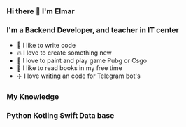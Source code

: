 ### Hi there 👋 I'm Elmar

### I'm a Backend Developer, and teacher in IT center
- 💪 I like to write code
- 🔥 I love to create something new
- 📝 I love to paint and play game Pubg or Csgo
- 📕 I like to read books in my free time
- ✈️ I love writing an code for Telegram bot's

### My Knowledge
### Python Kotling Swift Data base

